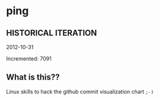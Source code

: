 # ping

## HISTORICAL ITERATION
2012-10-31

Incremented: 7091

## What is this?? 
Linux skills to hack the github commit visualization chart `;-)`
